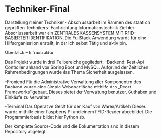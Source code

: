 # Techniker-Final

Darstellung meiner Techniker - Abschlussarbeit im Rahmen des staatlich geprüften Technikers- Fachrichtung Informationstechnik
Ziel der Abschlussarbeit war ein ZENTRALES KASSENSYSTEM MIT RFID-BASIERTER IDENTIFIKATION.
Die FullStack Anwendung wurde für eine Hilfsorganisation erstellt, in der ich selbst Tätig und aktiv bin.

Überblick – Infrastruktur

Das Projekt wurde in drei Teilbereiche gegliedert:
-Backend:
Rest-Api Controller anhand von Spring Boot und MySQL. Aufgrund der Zeitlichen Rahmenbedingungen wurde das Thema Sicherheit ausgelassen.


-Frontend
Für die Administrative Verwaltung aller Komponenten des Backend wurde eine Simple Weboberfläche mithilfe des „React-Frameworks“ gebaut. Dieses bietet der Verwaltung benutzer, Guthaben und Einkäufe zu Verwalten

-Terminal
Das Operative Gerät für den Kauf von Waren/Artikeln
Dieses wurde mithilfe einer Raspberry Pi und einem RFID-Reader abgebildet. Die Programmierbasis bildet hier Python ab.


Der komplette Source-Code und die Dokumentation sind in diesem Repository abgelegt.

